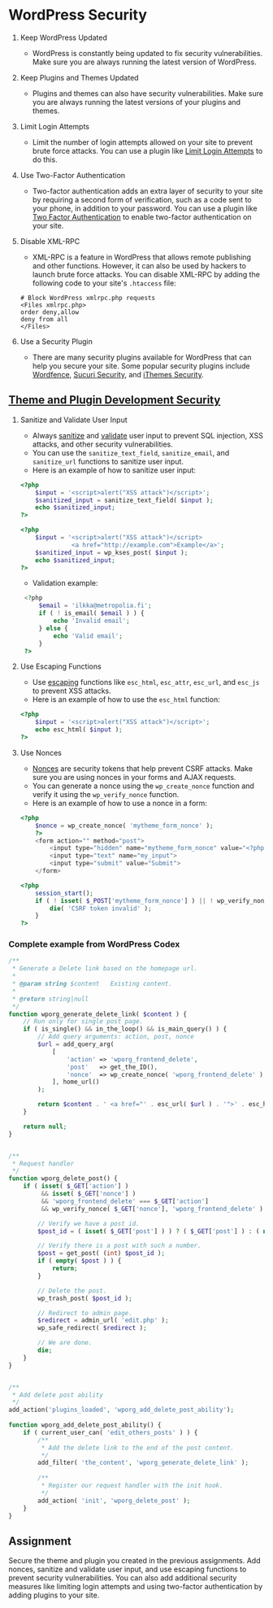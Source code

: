 # WordPress Security

1. Keep WordPress Updated 
   - WordPress is constantly being updated to fix security vulnerabilities. Make sure you are always running the latest
   version of WordPress.
2. Keep Plugins and Themes Updated 
   - Plugins and themes can also have security vulnerabilities. Make sure you are always running the latest versions of your
plugins and themes. 
4. Limit Login Attempts
   - Limit the number of login attempts allowed on your site to prevent brute force attacks. You can use a plugin
like [Limit Login Attempts](https://wordpress.org/plugins/limit-login-attempts/) to do this.

5. Use Two-Factor Authentication 
   - Two-factor authentication adds an extra layer of security to your site by requiring a second form of verification, such
as a code sent to your phone, in addition to your password. You can use a plugin
like [Two Factor Authentication](https://wordpress.org/plugins/two-factor-authentication/) to enable two-factor
authentication on your site.

6. Disable XML-RPC
   - XML-RPC is a feature in WordPress that allows remote publishing and other functions. However, it can also be used by
hackers to launch brute force attacks. You can disable XML-RPC by adding the following code to your site's `.htaccess`
file:

    ```
    # Block WordPress xmlrpc.php requests
    <Files xmlrpc.php>
    order deny,allow
    deny from all
    </Files> 
    ```

7. Use a Security Plugin

   - There are many security plugins available for WordPress that can help you secure your site. Some popular security
plugins
include [Wordfence](https://wordpress.org/plugins/wordfence/), [Sucuri Security](https://wordpress.org/plugins/sucuri-scanner/),
and [iThemes Security](https://wordpress.org/plugins/better-wp-security/).

## [Theme and Plugin Development Security](https://developer.wordpress.org/apis/security/)

1. Sanitize and Validate User Input
   - Always [sanitize](https://developer.wordpress.org/apis/security/sanitizing/) and [validate](https://developer.wordpress.org/apis/security/data-validation/) user input to prevent SQL injection, XSS attacks, and other security vulnerabilities.
   - You can use the `sanitize_text_field`, `sanitize_email`, and `sanitize_url` functions to sanitize user input.
   - Here is an example of how to sanitize user input:

    ```php
    <?php
        $input = '<script>alert("XSS attack")</script>';
        $sanitized_input = sanitize_text_field( $input );
        echo $sanitized_input;
    ?>
    ```

    ```php
    <?php
        $input = '<script>alert("XSS attack")</script>
                  <a href="http://example.com">Example</a>';
        $sanitized_input = wp_kses_post( $input );
        echo $sanitized_input;
    ?>
    ```
   - Validation example:
    
   ```php
    <?php
        $email = 'ilkka@metropolia.fi';
        if ( ! is_email( $email ) ) {
            echo 'Invalid email';
        } else {
            echo 'Valid email';
        }
    ?>
    ```
2. Use Escaping Functions
    - Use [escaping](https://developer.wordpress.org/apis/security/escaping/) functions like `esc_html`, `esc_attr`, `esc_url`, and `esc_js` to prevent XSS attacks.
    - Here is an example of how to use the `esc_html` function:

    ```php
    <?php
        $input = '<script>alert("XSS attack")</script>';
        echo esc_html( $input );
    ?>
    ```
      
3. Use Nonces
   - [Nonces](https://developer.wordpress.org/apis/security/nonces/) are security tokens that help prevent CSRF attacks. Make sure you are using nonces in your forms and AJAX requests.
   - You can generate a nonce using the `wp_create_nonce` function and verify it using the `wp_verify_nonce` function.
   - Here is an example of how to use a nonce in a form:

    ```php
    <?php
        $nonce = wp_create_nonce( 'mytheme_form_nonce' );
        ?>
        <form action="" method="post">
            <input type="hidden" name="mytheme_form_nonce" value="<?php echo $nonce; ?>">
            <input type="text" name="my_input">
            <input type="submit" value="Submit">
        </form>
    ```

    ```php
    <?php
        session_start();
        if ( ! isset( $_POST['mytheme_form_nonce'] ) || ! wp_verify_nonce( $_POST['mytheme_form_nonce'], 'mytheme_form_nonce' ) ) {
            die( 'CSRF token invalid' );
        }
    ?>
    ```

### Complete example from WordPress Codex

```php
/**
 * Generate a Delete link based on the homepage url.
 *
 * @param string $content   Existing content.
 *
 * @return string|null
 */
function wporg_generate_delete_link( $content ) {
	// Run only for single post page.
	if ( is_single() && in_the_loop() && is_main_query() ) {
		// Add query arguments: action, post, nonce
		$url = add_query_arg(
			[
				'action' => 'wporg_frontend_delete',
				'post'   => get_the_ID(),
				'nonce'  => wp_create_nonce( 'wporg_frontend_delete' ),
			], home_url()
		);

		return $content . ' <a href="' . esc_url( $url ) . '">' . esc_html__( 'Delete Post', 'wporg' ) . '</a>';
	}

	return null;
}


/**
 * Request handler
 */
function wporg_delete_post() {
	if ( isset( $_GET['action'] )
         && isset( $_GET['nonce'] )
         && 'wporg_frontend_delete' === $_GET['action']
         && wp_verify_nonce( $_GET['nonce'], 'wporg_frontend_delete' ) ) {

		// Verify we have a post id.
		$post_id = ( isset( $_GET['post'] ) ) ? ( $_GET['post'] ) : ( null );

		// Verify there is a post with such a number.
		$post = get_post( (int) $post_id );
		if ( empty( $post ) ) {
			return;
		}

		// Delete the post.
		wp_trash_post( $post_id );

		// Redirect to admin page.
		$redirect = admin_url( 'edit.php' );
		wp_safe_redirect( $redirect );

		// We are done.
		die;
	}
}


/**
 * Add delete post ability
 */
add_action('plugins_loaded', 'wporg_add_delete_post_ability');
 
function wporg_add_delete_post_ability() {    
    if ( current_user_can( 'edit_others_posts' ) ) {
        /**
         * Add the delete link to the end of the post content.
         */
        add_filter( 'the_content', 'wporg_generate_delete_link' );
      
        /**
         * Register our request handler with the init hook.
         */
        add_action( 'init', 'wporg_delete_post' );
    }
}
```

## Assignment

Secure the theme and plugin you created in the previous assignments. Add nonces, sanitize and validate user input, and use escaping functions to prevent security vulnerabilities. You can also add additional security measures like limiting login attempts and using two-factor authentication by adding plugins to your site.
